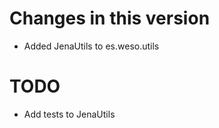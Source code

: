 Changes in this version
======================

* Added JenaUtils to es.weso.utils

TODO
====

* Add tests to JenaUtils